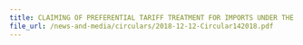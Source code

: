 ```yaml
---
title: CLAIMING OF PREFERENTIAL TARIFF TREATMENT FOR IMPORTS UNDER THE COMPREHENSIVE AND PROGRESSIVE AGREEMENT FOR TRANS-PACIFIC PARTNERSHIP (CPTPP) 
file_url: /news-and-media/circulars/2018-12-12-Circular142018.pdf
---
```

